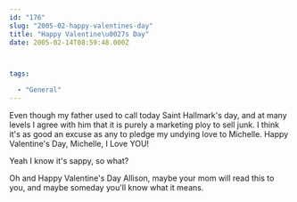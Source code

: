 ```yaml
---
id: "176"
slug: "2005-02-happy-valentines-day"
title: "Happy Valentine\u0027s Day"
date: 2005-02-14T08:59:48.000Z



tags:

  - "General"
---
```

<div class="sqs-html-content">
  <p>Even though my father used to call today Saint Hallmark's day, and at many levels I agree with him that it is purely a marketing ploy to sell junk.  I think it's as good an excuse as any to pledge my undying love to Michelle.
Happy Valentine's Day, Michelle, I Love YOU!</p>
<p>Yeah I know it's sappy, so what?</p>
<p>Oh and Happy Valentine's Day Allison, maybe your mom will read this to you, and maybe someday you'll know what it means.</p>
</div>
